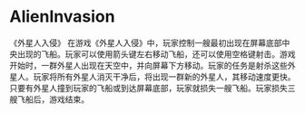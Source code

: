 # AlienInvasion
《外星人入侵》
    在游戏《外星人入侵》中，玩家控制一艘最初出现在屏幕底部中央出现的飞船。玩家可以使用箭头键左右移动飞船，还可以使用空格键射击。游戏开始时，一群外星人出现在天空中，并向屏幕下方移动。玩家的任务是射杀这些外星人。玩家将所有外星人消灭干净后，将出现一群新的外星人，其移动速度更快。只要有外星人撞到玩家的飞船或到达屏幕底部，玩家就损失一艘飞船。玩家损失三艘飞船后，游戏结束。

